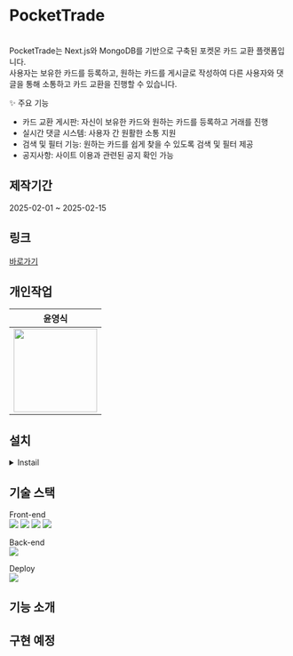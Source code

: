 # PocketTrade
<br/>
PocketTrade는 Next.js와 MongoDB를 기반으로 구축된 포켓몬 카드 교환 플랫폼입니다.<br />
사용자는 보유한 카드를 등록하고, 원하는 카드를 게시글로 작성하여 다른 사용자와 댓글을 통해 소통하고 카드 교환을 진행할 수 있습니다.<br />

✨ 주요 기능
- 카드 교환 게시판: 자신이 보유한 카드와 원하는 카드를 등록하고 거래를 진행
- 실시간 댓글 시스템: 사용자 간 원활한 소통 지원
- 검색 및 필터 기능: 원하는 카드를 쉽게 찾을 수 있도록 검색 및 필터 제공
- 공지사항: 사이트 이용과 관련된 공지 확인 가능

## 제작기간
2025-02-01 ~ 2025-02-15

## 링크
[바로가기](https://pocket-trade-ivory.vercel.app/)

## 개인작업
|윤영식|
|:---:|
|<img width="150px" src="https://avatars.githubusercontent.com/u/144635640?v=4" />|

## 설치
<details>
<summary>Instail</summary>
npm i sass<br />
npm i lucide-react<br />
npm install mongoose<br />
npm i bcryptjs<br />
npm i zustand<br />
npm i axios<br />
npm i react-hot-toast<br />
npm i jsonwebtoken<br />
npm i swiper

Seed파일 업로드
node src/db/seeds/seed.js
</details>

## 기술 스택
Front-end<br>
<img src="https://img.shields.io/badge/Next.js-000000?style=flat-square&logo=nextdotjs&logoColor=white">
<img src="https://img.shields.io/badge/Sass-CC6699?style=flat-square&logo=sass&logoColor=white">
<img src="https://img.shields.io/badge/Javascript-F7DF1E?style=flat-square&logo=javascript&logoColor=black">
<img src="https://img.shields.io/badge/Swiper-6332F6?style=flat-square&logo=swiper&logoColor=white">

Back-end<br>
<img src="https://img.shields.io/badge/Mongodb-47A248?style=for-the-badge&logo=mongodb&logoColor=white">

Deploy<br>
<img src="https://img.shields.io/badge/Vercel-000000?st yle=for-the-badge&logo=vercel&logoColor=white"> 

## 기능 소개

## 구현 예정
